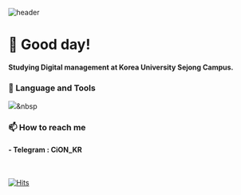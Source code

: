 ![header](https://capsule-render.vercel.app/api?type=waving&color=auto&height=250&section=header&text=CiON&fontSize=70&fontAlignY=40)
# :wave: Good day!
#### Studying Digital management at Korea University Sejong Campus.
### :wrench: Language and Tools
<img src="https://img.shields.io/badge/PYTHON-00599C?style=flat-square&logo=Python&logoColor=white"/></a>&nbsp 
### :mailbox: How to reach me
#### - Telegram : CiON_KR

<br/>

[![Hits](https://hits.seeyoufarm.com/api/count/incr/badge.svg?url=https%3A%2F%2Fgithub.com%2FCiON-KR&count_bg=%230B83FF&title_bg=%23555555&icon=visualstudio.svg&icon_color=%23E7E7E7&title=Visit&edge_flat=false)](https://hits.seeyoufarm.com)
